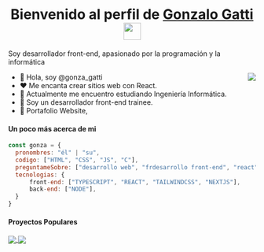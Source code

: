 <p align="center">
  <h1 align="center">Bienvenido al perfil de <a href="https://github.com/MrBlueBird2">Gonzalo Gatti</a> <img src="https://media.giphy.com/media/hvRJCLFzcasrR4ia7z/giphy.gif" width="35"></h1>
</p>
<p>Soy desarrollador front-end, apasionado por la programación y la informática</p>
<img align="right" src="https://media.giphy.com/media/M9gbBd9nbDrOTu1Mqx/giphy.gif">
<ul>
  <li>👋 Hola, soy @gonza_gatti</li>
  <li>❤️ Me encanta crear sitios web con React.</li>
  <li>🌱 Actualmente me encuentro estudiando Ingeniería Informática.</li>
  <li>💼 Soy un desarrollador front-end trainee.</li>
  <li>🧐 Portafolio Website, </li>
</ul>

#### Un poco más acerca de mi
```javascript
const gonza = {
  pronombres: "él" | "su",
  codigo: ["HTML", "CSS", "JS", "C"],
  preguntameSobre: ["desarrollo web", "frdesarrollo front-end", "react", "teconología"],
  tecnologias: {
      front-end: ["TYPESCRIPT", "REACT", "TAILWINDCSS", "NEXTJS"],
      back-end: ["NODE"],
  }
}
```

#### Proyectos Populares
<a href="https://github.com/MrBlueBird2/to-do-list-flask">
  <!-- Change the `github-readme-stats.anuraghazra1.vercel.app` to `github-readme-stats.vercel.app`  -->
  <img align="center" src="https://github-readme-stats.anuraghazra1.vercel.app/api/pin/?username=MrBlueBird2&repo=to-do-list-flask&theme=onedark" />
</a>    
<a href="https://github.com/mrbluebird2/mrbluebird2.github.io">
  <!-- Change the `github-readme-stats.anuraghazra1.vercel.app` to `github-readme-stats.vercel.app`  -->
  <img align="center" src="https://github-readme-stats.anuraghazra1.vercel.app/api/pin/?username=MrBlueBird2&repo=mrbluebird2.github.io&theme=onedark"/>
</a>



